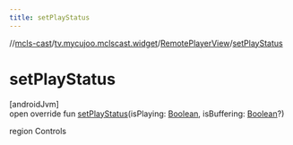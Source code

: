 ```yaml
---
title: setPlayStatus
---
```

//[mcls-cast](../../../index.html)/[tv.mycujoo.mclscast.widget](../index.html)/[RemotePlayerView](index.html)/[setPlayStatus](set-play-status.html)



# setPlayStatus



[androidJvm]\
open override fun [setPlayStatus](set-play-status.html)(isPlaying: [Boolean](https://kotlinlang.org/api/latest/jvm/stdlib/kotlin/-boolean/index.html), isBuffering: [Boolean](https://kotlinlang.org/api/latest/jvm/stdlib/kotlin/-boolean/index.html)?)



region Controls




